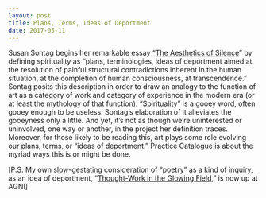 ```yaml
---
layout: post
title: Plans, Terms, Ideas of Deportment
date: 2017-05-11
---
```



Susan Sontag begins her remarkable essay “[The Aesthetics of Silence](https://www.opasquet.fr/dl/texts/Sontag_Aesthetics_of_Silence_2006.pdf)” by defining
spirituality as “plans, terminologies, ideas of deportment aimed at the
resolution of painful structural contradictions inherent in the human situation,
at the completion of human consciousness, at transcendence.” Sontag posits this
description in order to draw an analogy to the function of art as a category of
work and category of experience in the modern era (or at least the mythology of
that function). “Spirituality” is a gooey word, often gooey enough to be
useless. Sontag’s elaboration of it alleviates the gooeyness only a little. And
yet, it’s not as though we’re uninterested or uninvolved, one way or another, in
the project her definition traces. Moreover, for those likely to be reading
this, art plays some role evolving our plans, terms, or “ideas of deportment.”
Practice Catalogue is about the myriad ways this is or might be done.


[P.S. My own slow-gestating consideration of “poetry” as a kind of inquiry, as
an idea of deportment, “[Thought-Work in the Glowing Field](http://www.bu.edu/agni/essays/print/2017/85-kreitler.html),” is now up at
AGNI]
